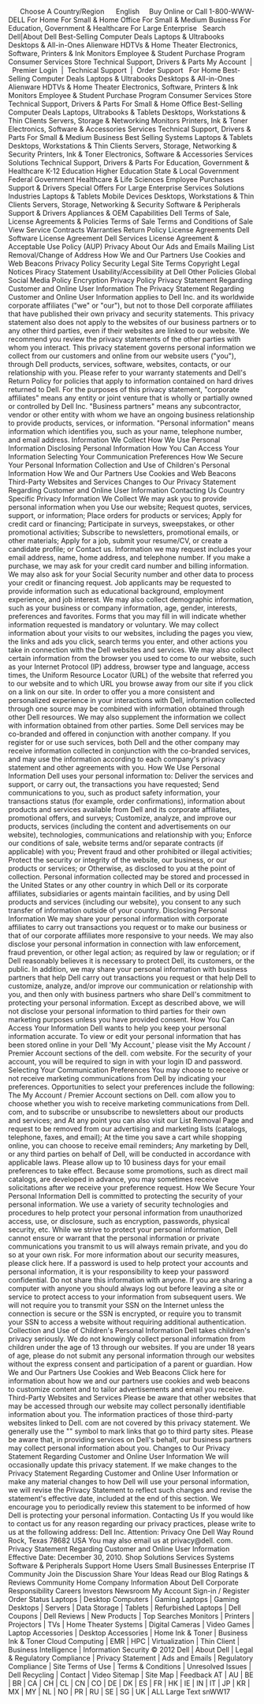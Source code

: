       Choose A Country/Region      English     Buy Online or Call 1-800-WWW-DELL For Home For Small & Home Office For Small & Medium Business For Education, Government & Healthcare For Large Enterprise   Search Dell|About Dell Best-Selling Computer Deals Laptops & Ultrabooks Desktops & All-in-Ones Alienware HDTVs & Home Theater Electronics, Software, Printers & Ink Monitors Employee & Student Purchase Program Consumer Services Store Technical Support, Drivers & Parts My Account  |  Premier Login  |  Technical Support  |  Order Support   For Home Best-Selling Computer Deals Laptops & Ultrabooks Desktops & All-in-Ones Alienware HDTVs & Home Theater Electronics, Software, Printers & Ink Monitors Employee & Student Purchase Program Consumer Services Store Technical Support, Drivers & Parts For Small & Home Office Best-Selling Computer Deals Laptops, Ultrabooks & Tablets Desktops, Workstations & Thin Clients Servers, Storage & Networking Monitors Printers, Ink & Toner Electronics, Software & Accessories Services Technical Support, Drivers & Parts For Small & Medium Business Best Selling Systems Laptops & Tablets Desktops, Workstations & Thin Clients Servers, Storage, Networking & Security Printers, Ink & Toner Electronics, Software & Accessories Services Solutions Technical Support, Drivers & Parts For Education, Government & Healthcare K-12 Education Higher Education State & Local Government Federal Government Healthcare & Life Sciences Employee Purchases Support & Drivers Special Offers For Large Enterprise Services Solutions Industries Laptops & Tablets Mobile Devices Desktops, Workstations & Thin Clients Servers, Storage, Networking & Security Software & Peripherals Support & Drivers Appliances & OEM Capabilities Dell Terms of Sale, License Agreements & Policies Terms of Sale Terms and Conditions of Sale View Service Contracts Warranties Return Policy License Agreements Dell Software License Agreement Dell Services License Agreement & Acceptable Use Policy (AUP) Privacy About Our Ads and Emails Mailing List Removal/Change of Address How We and Our Partners Use Cookies and Web Beacons Privacy Policy Security Legal Site Terms Copyright Legal Notices Piracy Statement Usability/Accessibility at Dell Other Policies Global Social Media Policy Encryption Privacy Policy Privacy Statement Regarding Customer and Online User Information The Privacy Statement Regarding Customer and Online User Information applies to Dell Inc. and its worldwide corporate affiliates ("we" or "our"), but not to those Dell corporate affiliates that have published their own privacy and security statements. This privacy statement also does not apply to the websites of our business partners or to any other third parties, even if their websites are linked to our website. We recommend you review the privacy statements of the other parties with whom you interact. This privacy statement governs personal information we collect from our customers and online from our website users ("you"), through Dell products, services, software, websites, contacts, or our relationship with you. Please refer to your warranty statements and Dell's Return Policy for policies that apply to information contained on hard drives returned to Dell. For the purposes of this privacy statement, "corporate affiliates" means any entity or joint venture that is wholly or partially owned or controlled by Dell Inc. "Business partners" means any subcontractor, vendor or other entity with whom we have an ongoing business relationship to provide products, services, or information. "Personal information" means information which identifies you, such as your name, telephone number, and email address. Information We Collect How We Use Personal Information Disclosing Personal Information How You Can Access Your Information Selecting Your Communication Preferences How We Secure Your Personal Information Collection and Use of Children's Personal Information How We and Our Partners Use Cookies and Web Beacons Third-Party Websites and Services Changes to Our Privacy Statement Regarding Customer and Online User Information Contacting Us Country Specific Privacy Information We Collect We may ask you to provide personal information when you Use our website; Request quotes, services, support, or information; Place orders for products or services; Apply for credit card or financing; Participate in surveys, sweepstakes, or other promotional activities; Subscribe to newsletters, promotional emails, or other materials; Apply for a job, submit your resume/CV, or create a candidate profile; or Contact us. Information we may request includes your email address, name, home address, and telephone number. If you make a purchase, we may ask for your credit card number and billing information. We may also ask for your Social Security number and other data to process your credit or financing request. Job applicants may be requested to provide information such as educational background, employment experience, and job interest. We may also collect demographic information, such as your business or company information, age, gender, interests, preferences and favorites. Forms that you may fill in will indicate whether information requested is mandatory or voluntary. We may collect information about your visits to our websites, including the pages you view, the links and ads you click, search terms you enter, and other actions you take in connection with the Dell websites and services. We may also collect certain information from the browser you used to come to our website, such as your Internet Protocol (IP) address, browser type and language, access times, the Uniform Resource Locator (URL) of the website that referred you to our website and to which URL you browse away from our site if you click on a link on our site. In order to offer you a more consistent and personalized experience in your interactions with Dell, information collected through one source may be combined with information obtained through other Dell resources. We may also supplement the information we collect with information obtained from other parties. Some Dell services may be co-branded and offered in conjunction with another company. If you register for or use such services, both Dell and the other company may receive information collected in conjunction with the co-branded services, and may use the information according to each company's privacy statement and other agreements with you. How We Use Personal Information Dell uses your personal information to: Deliver the services and support, or carry out, the transactions you have requested; Send communications to you, such as product safety information, your transactions status (for example, order confirmations), information about products and services available from Dell and its corporate affiliates, promotional offers, and surveys; Customize, analyze, and improve our products, services (including the content and advertisements on our website), technologies, communications and relationship with you; Enforce our conditions of sale, website terms and/or separate contracts (if applicable) with you; Prevent fraud and other prohibited or illegal activities; Protect the security or integrity of the website, our business, or our products or services; or Otherwise, as disclosed to you at the point of collection. Personal information collected may be stored and processed in the United States or any other country in which Dell or its corporate affiliates, subsidiaries or agents maintain facilities, and by using Dell products and services (including our website), you consent to any such transfer of information outside of your country. Disclosing Personal Information We may share your personal information with corporate affiliates to carry out transactions you request or to make our business or that of our corporate affiliates more responsive to your needs. We may also disclose your personal information in connection with law enforcement, fraud prevention, or other legal action; as required by law or regulation; or if Dell reasonably believes it is necessary to protect Dell, its customers, or the public. In addition, we may share your personal information with business partners that help Dell carry out transactions you request or that help Dell to customize, analyze, and/or improve our communication or relationship with you, and then only with business partners who share Dell's commitment to protecting your personal information. Except as described above, we will not disclose your personal information to third parties for their own marketing purposes unless you have provided consent. How You Can Access Your Information Dell wants to help you keep your personal information accurate. To view or edit your personal information that has been stored online in your Dell 'My Account,' please visit the My Account / Premier Account sections of the dell. com website. For the security of your account, you will be required to sign in with your login ID and password. Selecting Your Communication Preferences You may choose to receive or not receive marketing communications from Dell by indicating your preferences. Opportunities to select your preferences include the following: The My Account / Premier Account sections on Dell. com allow you to choose whether you wish to receive marketing communications from Dell. com, and to subscribe or unsubscribe to newsletters about our products and services; and At any point you can also visit our List Removal Page and request to be removed from our advertising and marketing lists (catalogs, telephone, faxes, and email); At the time you save a cart while shopping online, you can choose to receive email reminders; Any marketing by Dell, or any third parties on behalf of Dell, will be conducted in accordance with applicable laws. Please allow up to 10 business days for your email preferences to take effect. Because some promotions, such as direct mail catalogs, are developed in advance, you may sometimes receive solicitations after we receive your preference request. How We Secure Your Personal Information Dell is committed to protecting the security of your personal information. We use a variety of security technologies and procedures to help protect your personal information from unauthorized access, use, or disclosure, such as encryption, passwords, physical security, etc. While we strive to protect your personal information, Dell cannot ensure or warrant that the personal information or private communications you transmit to us will always remain private, and you do so at your own risk. For more information about our security measures, please click here. If a password is used to help protect your accounts and personal information, it is your responsibility to keep your password confidential. Do not share this information with anyone. If you are sharing a computer with anyone you should always log out before leaving a site or service to protect access to your information from subsequent users. We will not require you to transmit your SSN on the Internet unless the connection is secure or the SSN is encrypted, or require you to transmit your SSN to access a website without requiring additional authentication. Collection and Use of Children's Personal Information Dell takes children's privacy seriously. We do not knowingly collect personal information from children under the age of 13 through our websites. If you are under 18 years of age, please do not submit any personal information through our websites without the express consent and participation of a parent or guardian. How We and Our Partners Use Cookies and Web Beacons Click here for information about how we and our partners use cookies and web beacons to customize content and to tailor advertisements and email you receive. Third-Party Websites and Services Please be aware that other websites that may be accessed through our website may collect personally identifiable information about you. The information practices of those third-party websites linked to Dell. com are not covered by this privacy statement. We generally use the "" symbol to mark links that go to third party sites. Please be aware that, in providing services on Dell's behalf, our business partners may collect personal information about you. Changes to Our Privacy Statement Regarding Customer and Online User Information We will occasionally update this privacy statement. If we make changes to the Privacy Statement Regarding Customer and Online User Information or make any material changes to how Dell will use your personal information, we will revise the Privacy Statement to reflect such changes and revise the statement's effective date, included at the end of this section. We encourage you to periodically review this statement to be informed of how Dell is protecting your personal information. Contacting Us If you would like to contact us for any reason regarding our privacy practices, please write to us at the following address: Dell Inc. Attention: Privacy One Dell Way Round Rock, Texas 78682 USA You may also email us at privacy@dell. com. Privacy Statement Regarding Customer and Online User Information Effective Date: December 30, 2010. Shop Solutions Services Systems Software & Peripherals Support Home Users Small Businesses Enterprise IT Community Join the Discussion Share Your Ideas Read our Blog Ratings & Reviews Community Home Company Information About Dell Corporate Responsibility Careers Investors Newsroom My Account Sign-in / Register Order Status Laptops | Desktop Computers | Gaming Laptops | Gaming Desktops | Servers | Data Storage | Tablets | Refurbished Laptops | Dell Coupons | Dell Reviews | New Products | Top Searches Monitors | Printers | Projectors | TVs | Home Theater Systems | Digital Cameras | Video Games | Laptop Accessories | Desktop Accessories | Home Ink & Toner | Business Ink & Toner Cloud Computing | EMR | HPC | Virtualization | Thin Client | Business Intelligence | Information Security © 2012 Dell | About Dell | Legal & Regulatory Compliance | Privacy Statement | Ads and Emails | Regulatory Compliance | Site Terms of Use | Terms & Conditions | Unresolved Issues | Dell Recycling | Contact | Video Sitemap | Site Map | Feedback AT | AU | BE | BR | CA | CH | CL | CN | CO | DE | DK | ES | FR | HK | IE | IN | IT | JP | KR | MX | MY | NL | NO | PR | RU | SE | SG | UK | ALL Large Text snWW17